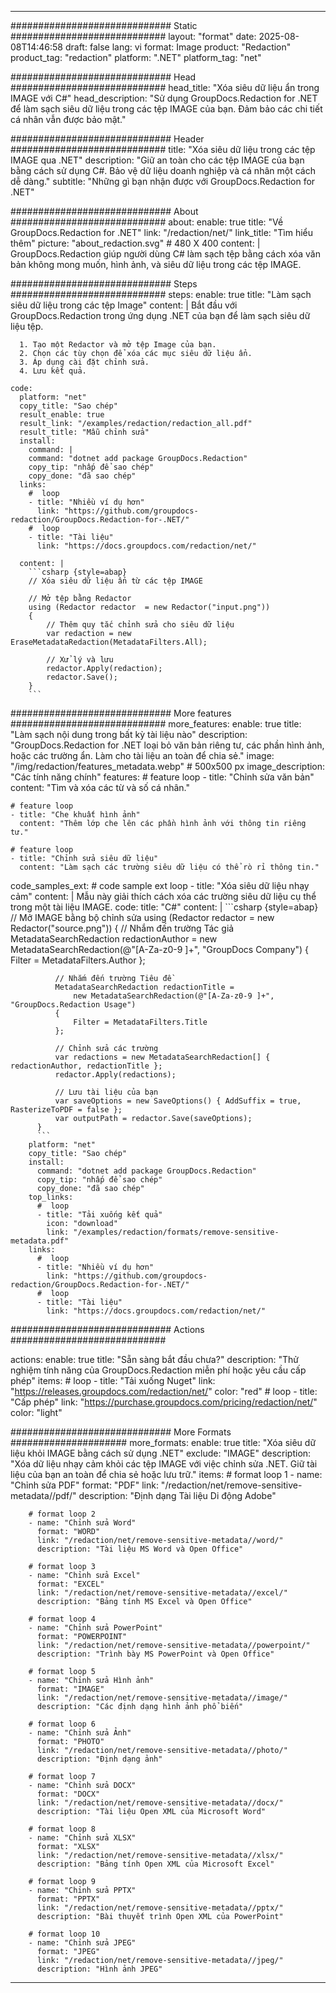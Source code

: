 
---
############################# Static ############################
layout: "format"
date:  2025-08-08T14:46:58
draft: false
lang: vi
format: Image
product: "Redaction"
product_tag: "redaction"
platform: ".NET"
platform_tag: "net"

############################# Head ############################
head_title: "Xóa siêu dữ liệu ẩn trong IMAGE với C#"
head_description: "Sử dụng GroupDocs.Redaction for .NET để làm sạch siêu dữ liệu trong các tệp IMAGE của bạn. Đảm bảo các chi tiết cá nhân vẫn được bảo mật."

############################# Header ############################
title: "Xóa siêu dữ liệu trong các tệp IMAGE qua .NET" 
description: "Giữ an toàn cho các tệp IMAGE của bạn bằng cách sử dụng C#. Bảo vệ dữ liệu doanh nghiệp và cá nhân một cách dễ dàng."
subtitle: "Những gì bạn nhận được với GroupDocs.Redaction for .NET" 

############################# About ############################
about:
    enable: true
    title: "Về GroupDocs.Redaction for .NET"
    link: "/redaction/net/"
    link_title: "Tìm hiểu thêm"
    picture: "about_redaction.svg" # 480 X 400
    content: |
       GroupDocs.Redaction giúp người dùng C# làm sạch tệp bằng cách xóa văn bản không mong muốn, hình ảnh, và siêu dữ liệu trong các tệp IMAGE.

############################# Steps ############################
steps:
    enable: true
    title: "Làm sạch siêu dữ liệu trong các tệp Image"
    content: |
      Bắt đầu với GroupDocs.Redaction trong ứng dụng .NET của bạn để làm sạch siêu dữ liệu tệp.
      
      1. Tạo một Redactor và mở tệp Image của bạn.
      2. Chọn các tùy chọn để xóa các mục siêu dữ liệu ẩn.
      3. Áp dụng cài đặt chỉnh sửa.
      4. Lưu kết quả.
   
    code:
      platform: "net"
      copy_title: "Sao chép"
      result_enable: true
      result_link: "/examples/redaction/redaction_all.pdf"
      result_title: "Mẫu chỉnh sửa"
      install:
        command: |
        command: "dotnet add package GroupDocs.Redaction"
        copy_tip: "nhấp để sao chép"
        copy_done: "đã sao chép"
      links:
        #  loop
        - title: "Nhiều ví dụ hơn"
          link: "https://github.com/groupdocs-redaction/GroupDocs.Redaction-for-.NET/"
        #  loop
        - title: "Tài liệu"
          link: "https://docs.groupdocs.com/redaction/net/"
          
      content: |
        ```csharp {style=abap}
        // Xóa siêu dữ liệu ẩn từ các tệp IMAGE

        // Mở tệp bằng Redactor
        using (Redactor redactor  = new Redactor("input.png"))
        {
            // Thêm quy tắc chỉnh sửa cho siêu dữ liệu
            var redaction = new EraseMetadataRedaction(MetadataFilters.All);
            
            // Xử lý và lưu
            redactor.Apply(redaction);
            redactor.Save();
        }
        ```            


############################# More features ############################
more_features:
  enable: true
  title: "Làm sạch nội dung trong bất kỳ tài liệu nào"
  description: "GroupDocs.Redaction for .NET loại bỏ văn bản riêng tư, các phần hình ảnh, hoặc các trường ẩn. Làm cho tài liệu an toàn để chia sẻ."
  image: "/img/redaction/features_metadata.webp" # 500x500 px
  image_description: "Các tính năng chính"
  features:
    # feature loop
    - title: "Chỉnh sửa văn bản"
      content: "Tìm và xóa các từ và số cá nhân."

    # feature loop
    - title: "Che khuất hình ảnh"
      content: "Thêm lớp che lên các phần hình ảnh với thông tin riêng tư."

    # feature loop
    - title: "Chỉnh sửa siêu dữ liệu"
      content: "Làm sạch các trường siêu dữ liệu có thể rò rỉ thông tin."
      
  code_samples_ext:
    # code sample ext loop
    - title: "Xóa siêu dữ liệu nhạy cảm"
      content: |
        Mẫu này giải thích cách xóa các trường siêu dữ liệu cụ thể trong một tài liệu IMAGE.
      code:
        title: "C#"
        content: |
          ```csharp {style=abap}
          //  Mở IMAGE bằng bộ chỉnh sửa
          using (Redactor redactor  = new Redactor("source.png"))
          {
              // Nhắm đến trường Tác giả
              MetadataSearchRedaction redactionAuthor = 
                  new MetadataSearchRedaction(@"[A-Za-z0-9 ]+", "GroupDocs Company")
              {
                  Filter = MetadataFilters.Author
              };

              // Nhắm đến trường Tiêu đề
              MetadataSearchRedaction redactionTitle = 
                  new MetadataSearchRedaction(@"[A-Za-z0-9 ]+", "GroupDocs.Redaction Usage")
              {
                  Filter = MetadataFilters.Title
              };

              // Chỉnh sửa các trường
              var redactions = new MetadataSearchRedaction[] { redactionAuthor, redactionTitle };
              redactor.Apply(redactions);

              // Lưu tài liệu của bạn
              var saveOptions = new SaveOptions() { AddSuffix = true, RasterizeToPDF = false };
              var outputPath = redactor.Save(saveOptions);
          }
          ```
        platform: "net"
        copy_title: "Sao chép"
        install:
          command: "dotnet add package GroupDocs.Redaction"
          copy_tip: "nhấp để sao chép"
          copy_done: "đã sao chép"
        top_links:
          #  loop
          - title: "Tải xuống kết quả"
            icon: "download"
            link: "/examples/redaction/formats/remove-sensitive-metadata.pdf"
        links:
          #  loop
          - title: "Nhiều ví dụ hơn"
            link: "https://github.com/groupdocs-redaction/GroupDocs.Redaction-for-.NET/"
          #  loop
          - title: "Tài liệu"
            link: "https://docs.groupdocs.com/redaction/net/"


############################# Actions ############################

actions:
  enable: true
  title: "Sẵn sàng bắt đầu chưa?"
  description: "Thử nghiệm tính năng của GroupDocs.Redaction miễn phí hoặc yêu cầu cấp phép"
  items:
    #  loop
    - title: "Tải xuống Nuget"
      link: "https://releases.groupdocs.com/redaction/net/"
      color: "red"
        #  loop
    - title: "Cấp phép"
      link: "https://purchase.groupdocs.com/pricing/redaction/net/"
      color: "light"


############################# More Formats #####################
more_formats:
    enable: true
    title: "Xóa siêu dữ liệu khỏi IMAGE bằng cách sử dụng .NET"
    exclude: "IMAGE"
    description: "Xóa dữ liệu nhạy cảm khỏi các tệp IMAGE với việc chỉnh sửa .NET. Giữ tài liệu của bạn an toàn để chia sẻ hoặc lưu trữ."
    items: 
        # format loop 1
        - name: "Chỉnh sửa PDF"
          format: "PDF"
          link: "/redaction/net/remove-sensitive-metadata//pdf/"
          description: "Định dạng Tài liệu Di động Adobe"

        # format loop 2
        - name: "Chỉnh sửa Word"
          format: "WORD"
          link: "/redaction/net/remove-sensitive-metadata//word/"
          description: "Tài liệu MS Word và Open Office"
          
        # format loop 3
        - name: "Chỉnh sửa Excel"
          format: "EXCEL"
          link: "/redaction/net/remove-sensitive-metadata//excel/"
          description: "Bảng tính MS Excel và Open Office"

        # format loop 4
        - name: "Chỉnh sửa PowerPoint"
          format: "POWERPOINT"
          link: "/redaction/net/remove-sensitive-metadata//powerpoint/"
          description: "Trình bày MS PowerPoint và Open Office"

        # format loop 5
        - name: "Chỉnh sửa Hình ảnh"
          format: "IMAGE"
          link: "/redaction/net/remove-sensitive-metadata//image/"
          description: "Các định dạng hình ảnh phổ biến"

        # format loop 6
        - name: "Chỉnh sửa Ảnh"
          format: "PHOTO"
          link: "/redaction/net/remove-sensitive-metadata//photo/"
          description: "Định dạng ảnh"

        # format loop 7
        - name: "Chỉnh sửa DOCX"
          format: "DOCX"
          link: "/redaction/net/remove-sensitive-metadata//docx/"
          description: "Tài liệu Open XML của Microsoft Word"
          
        # format loop 8
        - name: "Chỉnh sửa XLSX"
          format: "XLSX"
          link: "/redaction/net/remove-sensitive-metadata//xlsx/"
          description: "Bảng tính Open XML của Microsoft Excel"
          
        # format loop 9
        - name: "Chỉnh sửa PPTX"
          format: "PPTX"
          link: "/redaction/net/remove-sensitive-metadata//pptx/"
          description: "Bài thuyết trình Open XML của PowerPoint"

        # format loop 10
        - name: "Chỉnh sửa JPEG"
          format: "JPEG"
          link: "/redaction/net/remove-sensitive-metadata//jpeg/"
          description: "Hình ảnh JPEG"


---